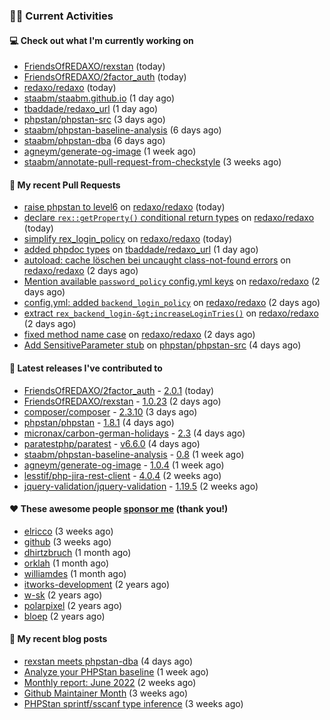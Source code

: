 ### 👨‍💻 Current Activities


#### 💻 Check out what I'm currently working on

- [FriendsOfREDAXO/rexstan](https://github.com/FriendsOfREDAXO/rexstan) (today)
- [FriendsOfREDAXO/2factor_auth](https://github.com/FriendsOfREDAXO/2factor_auth) (today)
- [redaxo/redaxo](https://github.com/redaxo/redaxo) (today)
- [staabm/staabm.github.io](https://github.com/staabm/staabm.github.io) (1 day ago)
- [tbaddade/redaxo_url](https://github.com/tbaddade/redaxo_url) (1 day ago)
- [phpstan/phpstan-src](https://github.com/phpstan/phpstan-src) (3 days ago)
- [staabm/phpstan-baseline-analysis](https://github.com/staabm/phpstan-baseline-analysis) (6 days ago)
- [staabm/phpstan-dba](https://github.com/staabm/phpstan-dba) (6 days ago)
- [agneym/generate-og-image](https://github.com/agneym/generate-og-image) (1 week ago)
- [staabm/annotate-pull-request-from-checkstyle](https://github.com/staabm/annotate-pull-request-from-checkstyle) (3 weeks ago)


#### 🔨 My recent Pull Requests

- [raise phpstan to level6](https://github.com/redaxo/redaxo/pull/5203) on [redaxo/redaxo](https://github.com/redaxo/redaxo) (today)
- [declare `rex::getProperty()` conditional return types](https://github.com/redaxo/redaxo/pull/5202) on [redaxo/redaxo](https://github.com/redaxo/redaxo) (today)
- [simplify rex_login_policy](https://github.com/redaxo/redaxo/pull/5200) on [redaxo/redaxo](https://github.com/redaxo/redaxo) (today)
- [added phpdoc types](https://github.com/tbaddade/redaxo_url/pull/255) on [tbaddade/redaxo_url](https://github.com/tbaddade/redaxo_url) (1 day ago)
- [autoload: cache löschen bei uncaught class-not-found errors](https://github.com/redaxo/redaxo/pull/5199) on [redaxo/redaxo](https://github.com/redaxo/redaxo) (2 days ago)
- [Mention available `password_policy` config.yml keys](https://github.com/redaxo/redaxo/pull/5198) on [redaxo/redaxo](https://github.com/redaxo/redaxo) (2 days ago)
- [config.yml: added `backend_login_policy`](https://github.com/redaxo/redaxo/pull/5197) on [redaxo/redaxo](https://github.com/redaxo/redaxo) (2 days ago)
- [extract `rex_backend_login-&gt;increaseLoginTries()`](https://github.com/redaxo/redaxo/pull/5196) on [redaxo/redaxo](https://github.com/redaxo/redaxo) (2 days ago)
- [fixed method name case](https://github.com/redaxo/redaxo/pull/5195) on [redaxo/redaxo](https://github.com/redaxo/redaxo) (2 days ago)
- [Add SensitiveParameter stub](https://github.com/phpstan/phpstan-src/pull/1511) on [phpstan/phpstan-src](https://github.com/phpstan/phpstan-src) (4 days ago)


#### 🔭 Latest releases I've contributed to

- [FriendsOfREDAXO/2factor_auth](https://github.com/FriendsOfREDAXO/2factor_auth) - [2.0.1](https://github.com/FriendsOfREDAXO/2factor_auth/releases/tag/2.0.1) (today)
- [FriendsOfREDAXO/rexstan](https://github.com/FriendsOfREDAXO/rexstan) - [1.0.23](https://github.com/FriendsOfREDAXO/rexstan/releases/tag/1.0.23) (2 days ago)
- [composer/composer](https://github.com/composer/composer) - [2.3.10](https://github.com/composer/composer/releases/tag/2.3.10) (3 days ago)
- [phpstan/phpstan](https://github.com/phpstan/phpstan) - [1.8.1](https://github.com/phpstan/phpstan/releases/tag/1.8.1) (4 days ago)
- [micronax/carbon-german-holidays](https://github.com/micronax/carbon-german-holidays) - [2.3](https://github.com/micronax/carbon-german-holidays/releases/tag/2.3) (4 days ago)
- [paratestphp/paratest](https://github.com/paratestphp/paratest) - [v6.6.0](https://github.com/paratestphp/paratest/releases/tag/v6.6.0) (4 days ago)
- [staabm/phpstan-baseline-analysis](https://github.com/staabm/phpstan-baseline-analysis) - [0.8](https://github.com/staabm/phpstan-baseline-analysis/releases/tag/0.8) (1 week ago)
- [agneym/generate-og-image](https://github.com/agneym/generate-og-image) - [1.0.4](https://github.com/agneym/generate-og-image/releases/tag/1.0.4) (1 week ago)
- [lesstif/php-jira-rest-client](https://github.com/lesstif/php-jira-rest-client) - [4.0.4](https://github.com/lesstif/php-jira-rest-client/releases/tag/4.0.4) (2 weeks ago)
- [jquery-validation/jquery-validation](https://github.com/jquery-validation/jquery-validation) - [1.19.5](https://github.com/jquery-validation/jquery-validation/releases/tag/1.19.5) (2 weeks ago)


#### ❤️ These awesome people [sponsor me](https://github.com/sponsors/staabm) (thank you!)

- [elricco](https://github.com/elricco) (3 weeks ago)
- [github](https://github.com/github) (3 weeks ago)
- [dhirtzbruch](https://github.com/dhirtzbruch) (1 month ago)
- [orklah](https://github.com/orklah) (1 month ago)
- [williamdes](https://github.com/williamdes) (1 month ago)
- [itworks-development](https://github.com/itworks-development) (2 years ago)
- [w-sk](https://github.com/w-sk) (2 years ago)
- [polarpixel](https://github.com/polarpixel) (2 years ago)
- [bloep](https://github.com/bloep) (2 years ago)

#### 📜 My recent blog posts

- [rexstan meets phpstan-dba](https://staabm.github.io/2022/07/12/rexstan-meets-phpstan-dba.html) (4 days ago)
- [Analyze your PHPStan baseline](https://staabm.github.io/2022/07/04/phpstan-baseline-analysis.html) (1 week ago)
- [Monthly report: June 2022](https://staabm.github.io/2022/06/30/monthly-report-june.html) (2 weeks ago)
- [Github Maintainer Month](https://staabm.github.io/2022/06/24/github-maintainer-month.html) (3 weeks ago)
- [PHPStan sprintf/sscanf type inference](https://staabm.github.io/2022/06/23/phpstan-sprintf-sscanf-inference.html) (3 weeks ago)
